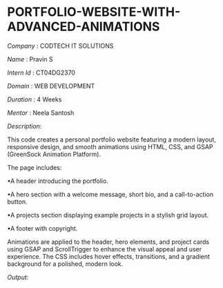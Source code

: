 # PORTFOLIO-WEBSITE-WITH-ADVANCED-ANIMATIONS

*Company* : CODTECH IT SOLUTIONS

*Name* : Pravin S

*Intern Id* : CT04DG2370

*Domain* : WEB DEVELOPMENT

*Duration* : 4 Weeks

*Mentor* : Neela Santosh


*Description*:

This code creates a personal portfolio website featuring a modern layout, responsive design, and smooth animations using HTML, CSS, and GSAP (GreenSock Animation Platform).

The page includes:

•A header introducing the portfolio.

•A hero section with a welcome message, short bio, and a call-to-action button.

•A projects section displaying example projects in a stylish grid layout.

•A footer with copyright.

Animations are applied to the header, hero elements, and project cards using GSAP and ScrollTrigger to enhance the visual appeal and user experience. The CSS includes hover effects, transitions, and a gradient background for a polished, modern look.

*Output*:
